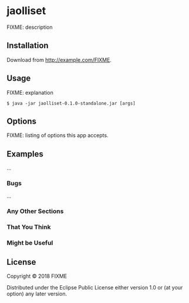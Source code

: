 # jaolliset

FIXME: description

## Installation

Download from http://example.com/FIXME.

## Usage

FIXME: explanation

    $ java -jar jaolliset-0.1.0-standalone.jar [args]

## Options

FIXME: listing of options this app accepts.

## Examples

...

### Bugs

...

### Any Other Sections
### That You Think
### Might be Useful

## License

Copyright © 2018 FIXME

Distributed under the Eclipse Public License either version 1.0 or (at
your option) any later version.
